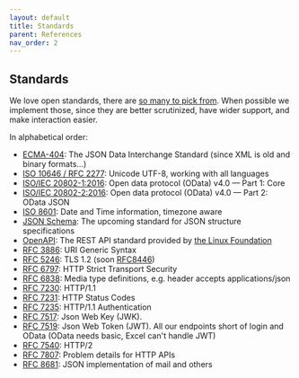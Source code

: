 ```yaml
---
layout: default
title: Standards
parent: References
nav_order: 2
---
```


## Standards

We love open standards, there are [so many to pick from](https://xkcd.com/927/).
When possible we implement those, since they are better scrutinized, have wider support, and make interaction easier.

In alphabetical order:

- [ECMA-404](https://www.json.org/json-en.html): The JSON Data Interchange Standard (since XML is old and binary formats...)
- [ISO 10646 / RFC 2277](https://tools.ietf.org/html/rfc2277): Unicode UTF-8, working with all languages
- [ISO/IEC 20802-1:2016](https://www.iso.org/standard/69208.html): Open data protocol (OData) v4.0 — Part 1: Core
- [ISO/IEC 20802-2:2016](https://www.iso.org/standard/69209.html): Open data protocol (OData) v4.0 — Part 2: OData JSON
- [ISO 8601](https://en.wikipedia.org/wiki/ISO_8601): Date and Time information, timezone aware
- [JSON Schema](https://datatracker.ietf.org/doc/draft-handrews-json-schema/): The upcoming standard for JSON structure specifications
- [OpenAPI](http://spec.openapis.org/oas/v3.0.3): The REST API standard provided by [the Linux Foundation](https://www.linuxfoundation.org/)
- [RFC 3886](https://tools.ietf.org/html/rfc3986): URI Generic Syntax
- [RFC 5246](https://tools.ietf.org/html/rfc5246): TLS 1.2 (soon [RFC8446](https://tools.ietf.org/html/rfc8446))
- [RFC 6797](https://tools.ietf.org/html/rfc6797): HTTP Strict Transport Security
- [RFC 6838](https://tools.ietf.org/html/rfc6838): Media type definitions, e.g. header accepts applications/json
- [RFC 7230](https://tools.ietf.org/html/rfc7230): HTTP/1.1
- [RFC 7231](https://httpwg.org/specs/rfc7231.html): HTTP Status Codes
- [RFC 7235](https://httpwg.org/specs/rfc7235.html): HTTP/1.1 Authentication
- [RFC 7517](https://tools.ietf.org/html/rfc7517): Json Web Key (JWK).
- [RFC 7519](https://tools.ietf.org/html/rfc7519): Json Web Token (JWT). All our endpoints short of login and OData (OData needs basic, Excel can't handle JWT)
- [RFC 7540](https://tools.ietf.org/html/rfc7540): HTTP/2
- [RFC 7807](https://tools.ietf.org/html/rfc7807): Problem details for HTTP APIs
- [RFC 8681](https://jmap.io/spec-mail.html): JSON implementation of mail and others
